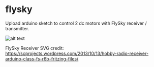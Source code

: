 # flysky

Upload arduino sketch to control 2 dc motors with FlySky receiver / transmitter.

![alt text](https://github.com/smhaaker/flysky/blob/master/flysky_bb.png)

FlySky Receiver SVG credit:
https://scprojects.wordpress.com/2013/10/13/hobby-radio-receiver-arduino-class-fs-r6b-fritzing-files/

